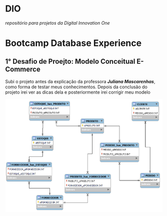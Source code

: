# DIO
###### repositório para projetos da Digital Innovation One

<div id="desafiosDeProjetos">
   <h1>Bootcamp Database Experience</h1>
   <h2>1° Desafio de Proejto: Modelo Conceitual E-Commerce</h2>
   <p>Subi o projeto antes da explicação da professora <strong><i>Juliana Mascarenhas</i></strong>, como forma de testar meus conhecimentos. Depois da conclusão do projeto irei ver as dicas dela e posteriormente irei corrigir meu modelo</p>
   <div align="center">
       <img src="./Bootcamps\DatabaseExperience\DesafiosdeProjetos\RefinandoProejtoConceitualBD_ECOMMERCE/ProjetoECommerce.png">
   </div>
</div>
